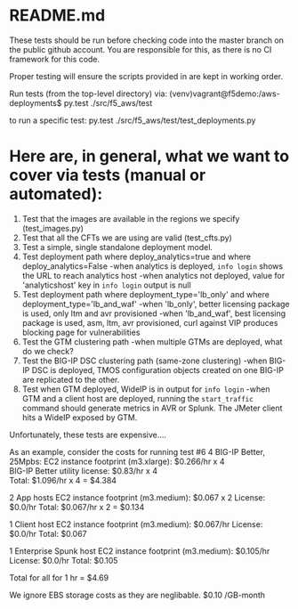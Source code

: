 # README.md

These tests should be run before checking code into the master branch on the public github account. You are responsible for this, as there is no CI framework for this code. 

Proper testing will ensure the scripts provided in are kept in working order.

Run tests (from the top-level directory) via:
(venv)vagrant@f5demo:/aws-deployments$ py.test ./src/f5_aws/test

to run a specific test:
py.test ./src/f5_aws/test/test_deployments.py


# Here are, in general, what we want to cover via tests (manual or automated):
1) Test that the images are available in the regions we specify (test_images.py)
2) Test that all the CFTs we are using are valid (test_cfts.py)
3) Test a simple, single standalone deployment model. 
4) Test deployment path where deploy_analytics=true and where deploy_analytics=False
	-when analytics is deployed, `info login` shows the URL to reach analytics host
	-when analytics not deployed, value for 'analyticshost' key in `info login` output is null
5) Test deployment path where deployment_type='lb_only' and where deployment_type='lb_and_waf'
	-when 'lb_only', better licensing package is used, only ltm and avr provisioned
	-when 'lb_and_waf', best licensing package is used, asm, ltm, avr provisioned, curl against VIP produces blocking page for vulnerabilities
6) Test the GTM clustering path
	-when multiple GTMs are deployed, what do we check?
7) Test the BIG-IP DSC clustering path (same-zone clustering)
	-when BIG-IP DSC is deployed, TMOS configuration objects created on one BIG-IP are replicated to the other.
8) Test when GTM deployed, WideIP is in output for `info login`
	-when GTM and a client host are deployed, running the `start_traffic` command should generate metrics in AVR or Splunk. The JMeter client hits a WideIP exposed by GTM.

Unfortunately, these tests are expensive....

As an example, consider the costs for running test #6
4 BIG-IP Better, 25Mpbs:
	EC2 instance footprint (m3.xlarge): 	$0.266/hr x 4  
	BIG-IP Better utility license:      	$0.83/hr x 4  
	Total:									$1.096/hr x 4 = $4.384

2 App hosts
	EC2 instance footprint (m3.medium):		$0.067 x 2
	License:								$0.0/hr
	Total:									$0.067/hr x 2 = $0.134

1 Client host
	EC2 instance footprint (m3.medium):		$0.067/hr
	License:								$0.0/hr
	Total:									$0.067 

1 Enterprise Spunk host
	EC2 instance footprint (m3.medium):		$0.105/hr 
	License:								$0.0/hr
	Total:									$0.105 

Total for all for 1 hr = $4.69


We ignore EBS storage costs as they are neglibable. $0.10 /GB-month
